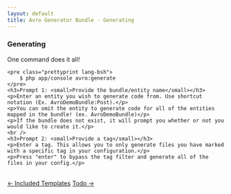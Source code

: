 ```yaml
---
layout: default
title: Avro Generator Bundle - Generating
---
```


<div class="page-header">
    <h3>Generating</h3>
</div>
<div>
    <p>One command does it all!</p>

    <pre class="prettyprint lang-bsh">
        $ php app/console avro:generate
    </pre>
    <h3>Prompt 1: <small>Provide the bundle/entity name</small></h3>
    <p>Enter an entity you wish to generate code from. Use shortcut notation (Ex. AvroDemoBundle:Post).</p>
    <p>You can omit the entity to generate code for all of the entities mapped in the bundle! (ex. AvroDemoBundle)</p>
    <p>If the bundle does not exist, it will prompt you whether or not you would like to create it.</p>
    <br />
    <h3>Prompt 2: <small>Provide a tag</small></h3>
    <p>Enter a tag. This allows you to only generate files you have marked with a specific tag in your configuration.</p>
    <p>Press "enter" to bypass the tag filter and generate all of the files in your config.</p>
</div> 
<br />
<a class="btn pull-left" href="includedTemplates.html">&larr; Included Templates</a>
<a class="btn pull-right" href="todo.html">Todo &rarr;</a>
